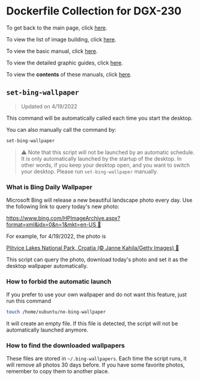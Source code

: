 # Dockerfile Collection for DGX-230

To get back to the main page, click [here](../index).

To view the list of image building, click [here](../dockerlist).

To view the basic manual, click [here](../manual).

To view the detailed graphic guides, click [here](../manual-session).

To view the **contents** of these manuals, click [here](../manual-xubuntu).

## `set-bing-wallpaper`

> Updated on 4/19/2022

This command will be automatically called each time you start the desktop.

You can also manually call the command by:

```bash
set-bing-wallpaper
```

> :warning: Note that this script will not be launched by an automatic schedule. It is only automatically launched by the startup of the desktop. In other words, if you keep your desktop open, and you want to switch your desktop. Please run `set-bing-wallpaper` manually.

### What is Bing Daily Wallpaper

Microsoft Bing will release a new beautiful landscape photo every day. Use the following link to query today's new photo:

[https://www.bing.com/HPImageArchive.aspx?format=xml&idx=0&n=1&mkt=en-US :link:](https://www.bing.com/HPImageArchive.aspx?format=xml&idx=0&n=1&mkt=en-US)

For example, for 4/19/2022, the photo is

[Plitvice Lakes National Park, Croatia (© Janne Kahila/Getty Images) :link:](https://www.bing.com/th?id=OHR.PlitviceBoardwalk_EN-US6264296543_1920x1080.jpg&rf=LaDigue_1920x1080.jpg&pid=hp)

This script can query the photo, download today's photo and set it as the desktop wallpaper automatically.

### How to forbid the automatic launch

If you prefer to use your own wallpaper and do not want this feature, just run this command

```bash
touch /home/xubuntu/no-bing-wallpaper
```

It will create an empty file. If this file is detected, the script will not be automatically launched anymore.

### How to find the downloaded wallpapers

These files are stored in `~/.bing-wallpapers`. Each time the script runs, it will remove all photos 30 days before. If you have some favorite photos, remember to copy them to another place.
